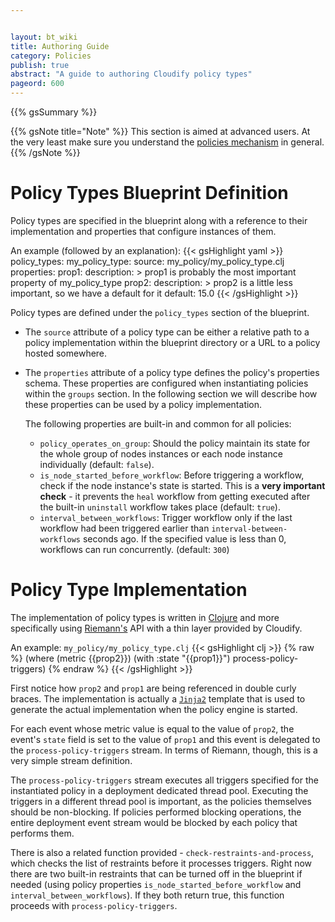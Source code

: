 ```yaml
---


layout: bt_wiki
title: Authoring Guide
category: Policies
publish: true
abstract: "A guide to authoring Cloudify policy types"
pageord: 600
---
```




{{% gsSummary %}}


{{% gsNote title="Note" %}}
This section is aimed at advanced users. At the very least make sure you understand the [policies mechanism](guide-policies.html) in general.
{{% /gsNote %}}


# Policy Types Blueprint Definition
Policy types are specified in the blueprint along with a reference to their implementation and properties that configure instances of them.

An example (followed by an explanation):
{{< gsHighlight  yaml  >}}
policy_types:
  my_policy_type:
    source: my_policy/my_policy_type.clj
    properties:
      prop1:
        description: >
          prop1 is probably the most important property
          of my_policy_type
      prop2:
        description: >
          prop2 is a little less important, so we have a default
          for it
        default: 15.0
{{< /gsHighlight >}}

Policy types are defined under the `policy_types` section of the blueprint.

* The `source` attribute of a policy type can be either a relative path to a policy implementation within the blueprint directory or a URL to a policy hosted somewhere.
* The `properties` attribute of a policy type defines the policy's properties schema. These properties are configured when instantiating policies within the `groups` section. In the following section we will describe how these properties can be used by a policy implementation.

    The following properties are built-in and common for all policies:

    * `policy_operates_on_group`:
        Should the policy maintain its state for the whole group of nodes instances
        or each node instance individually (default: `false`).
    * `is_node_started_before_workflow`:
        Before triggering a workflow, check if the node instance's state is started. This is a **very important check** - it prevents the `heal` workflow from getting executed after the built-in `uninstall` workflow takes place (default: `true`).
    * `interval_between_workflows`:
        Trigger workflow only if the last workflow had been triggered earlier than `interval-between-workflows` seconds ago.
        If the specified value is less than 0, workflows can run concurrently. (default: `300`)

# Policy Type Implementation
The implementation of policy types is written in [Clojure](http://clojure.org/) and more specifically using [Riemann's](http://riemann.io/) API with a thin layer provided by Cloudify.

An example: `my_policy/my_policy_type.clj`
{{< gsHighlight  clj  >}}
{% raw %}
(where (metric {{prop2}})
  (with :state "{{prop1}}")
    process-policy-triggers)
{% endraw %}
{{< /gsHighlight >}}

First notice how `prop2` and `prop1` are being referenced in double curly braces. The implementation is actually a [`Jinja2`](http://jinja.pocoo.org/docs/dev/) template that is used to generate the actual implementation when the policy engine is started.

For each event whose metric value is equal to the value of `prop2`, the event's `state` field is set to the value of `prop1` and this event is delegated to the `process-policy-triggers` stream. In terms of Riemann, though, this is a very simple stream definition.

The `process-policy-triggers` stream executes all triggers specified for the instantiated policy in a deployment dedicated thread pool. Executing the triggers in a different thread pool is important, as the policies themselves should be non-blocking. If policies performed blocking operations, the entire deployment event stream would be blocked by each policy that performs them.

There is also a related function provided - `check-restraints-and-process`, which checks the list of restraints before it processes triggers. Right now there are two built-in restraints that can be turned off in the blueprint if needed (using policy properties `is_node_started_before_workflow` and `interval_between_workflows`). If they both return true, this function proceeds with `process-policy-triggers`.
